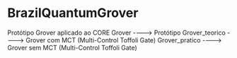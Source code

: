 # BrazilQuantumGrover
Protótipo Grover aplicado ao CORE
Grover ----> Protótipo
Grover_teorico ----> Grover com MCT (Multi-Control Toffoli Gate)
Grover_pratico ----> Grover sem MCT (Multi-Control Toffoli Gate)
